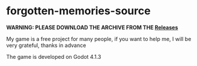 # forgotten-memories-source
**WARNING: PLEASE DOWNLOAD THE ARCHIVE FROM THE [Releases](https://github.com/MrMatras/forgotten-memories-source/releases)**

My game is a free project for many people, if you want to help me, I will be very grateful, thanks in advance

The game is developed on Godot 4.1.3
